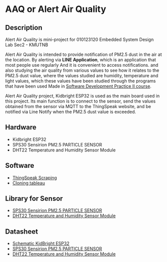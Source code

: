 # AAQ or Alert Air Quality
## Description
Alert Air Quality is mini-project for 010123120 Embedded System Design Lab Sec2 - KMUTNB

Alert Air Quality is intended to provide notification of PM2.5 dust in the air at the location. By alerting via **LINE Application**, which is an application that most people use regularly And it is convenient to access notifications. and also studying the air quality from various values to see how it relates to the PM2.5 dust value, where the values studied are humidity, temperature and light values, which these values have been studied through the programs that have been used Made in [Software Development Practice II course](https://cpre-gitlab.cinnamonpyro.com/software-dev-2/tableau-likeit). 

Alert Air Quality project, Kidbright ESP32 is used as the main board used in this project. Its main function is to connect to the sensor, send the values obtained from the sensor via MQTT to the ThingSpeak website, and be notified via Line Notify when the PM2.5 dust value is exceeded.

## Hardware
* Kidbright ESP32
* SPS30 Sensirion PM2.5 PARTICLE SENSOR
* DHT22 Temperature and Humidity Sensor Module

## Software
* [ThingSpeak Scraping](https://github.com/NorasetKMUTNB/ts_scraping)
* [Cloning tableau](https://cpre-gitlab.cinnamonpyro.com/software-dev-2/tableau-likeit)

## Library for Sensor
* [SPS30 Sensirion PM2.5 PARTICLE SENSOR](https://github.com/adafruit/Adafruit_Sensor)
* [DHT22 Temperature and Humidity Sensor Module](https://github.com/adafruit/DHT-sensor-library)

## Datasheet
* [Schematic KidBright ESP32](https://kidbright.info/files/Sch_KidBright32%20V1.3.pdf)
* [SPS30 Sensirion PM2.5 PARTICLE SENSOR](https://cdn-shop.adafruit.com/datasheets/Digital+humidity+and+temperature+sensor+AM2302.pdf)
* [DHT22 Temperature and Humidity Sensor Module](https://cdn.sparkfun.com/assets/2/d/2/a/6/Sensirion_SPS30_Particulate_Matter_Sensor_v0.9_D1__1_.pdf)
